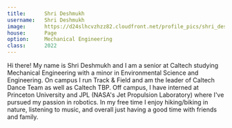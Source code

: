 ```yaml
---
title: 		Shri Deshmukh
username: 	Shri Deshmukh
image: 		https://d24slhcvzhzz82.cloudfront.net/profile_pics/shri_deshmukh.jpg
house: 		Page
option: 	Mechanical Engineering
class:      2022
---
```


Hi there! My name is Shri Deshmukh and I am a senior at Caltech studying Mechanical Engineering with a minor in Environmental Science and Engineering. On campus I run Track & Field and am the leader of Caltech Dance Team as well as Caltech TBP. Off campus, I have interned at Princeton University and JPL (NASA's Jet Propulsion Laboratory) where I've pursued my passion in robotics. In my free time I enjoy hiking/biking in nature, listening to music, and overall just having a good time with friends and family.
